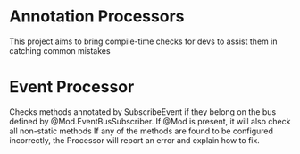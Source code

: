 # Annotation Processors

This project aims to bring compile-time checks for devs
to assist them in catching common mistakes

# Event Processor

Checks methods annotated by SubscribeEvent if they belong on the bus
defined by @Mod.EventBusSubscriber. 
If @Mod is present, it will also check all non-static methods
If any of the methods are found to be configured incorrectly, the Processor
will report an error and explain how to fix.

